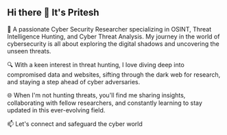 ## Hi there 👋 It's Pritesh 

🚀 A passionate Cyber Security Researcher specializing in OSINT, Threat Intelligence Hunting, and Cyber Threat Analysis. My journey in the world of cybersecurity is all about exploring the digital shadows and uncovering the unseen threats.

 🔍 With a keen interest in threat hunting, I love diving deep into compromised data and websites, sifting through the dark web for research, and staying a step ahead of cyber adversaries.
 
🌐 When I'm not hunting threats, you'll find me sharing insights, collaborating with fellow researchers, and constantly learning to stay updated in this ever-evolving field. 

📫 Let's connect and safeguard the cyber world



